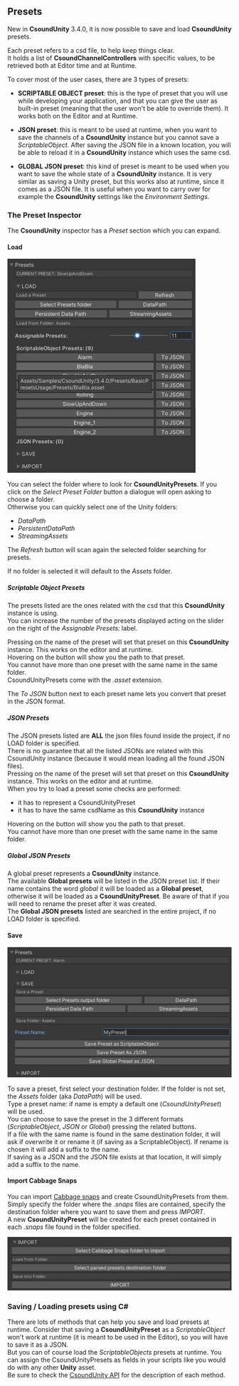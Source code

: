 ## Presets

New in **CsoundUnity** 3.4.0, it is now possible to save and load **CsoundUnity** presets.

Each preset refers to a csd file, to help keep things clear.  
It holds a list of **CsoundChannelControllers** with specific values, to be retrieved both at Editor time and at Runtime.  

To cover most of the user cases, there are 3 types of presets:

- **SCRIPTABLE OBJECT preset**: this is the type of preset that you will use while developing your application, and that you can give the user as built-in preset (meaning that the user won't be able to override them). 
It works both on the Editor and at Runtime.

- **JSON preset**: this is meant to be used at runtime, when you want to save the channels of a **CsoundUnity** instance but you cannot save a *ScriptableObject*. After saving the JSON file in a known location, you will be able to reload it in a **CsoundUnity** instance which uses the same csd.

- **GLOBAL JSON preset**: this kind of preset is meant to be used when you want to save the whole state of a **CsoundUnity** instance. It is very similar as saving a Unity preset, but this works also at runtime, since it comes as a JSON file. It is useful when you want to carry over for example the **CsoundUnity** settings like the *Environment Settings*.

### The Preset Inspector

The **CsoundUnity** inspector has a *Preset* section which you can expand.

#### Load

<img src="images/presets_load.jpg" alt="Presets Load"/>

You can select the folder where to look for **CsoundUnityPresets**.
If you click on the *Select Preset Folder* button a dialogue will open asking to choose a folder.  
Otherwise you can quickly select one of the Unity folders: 

- *DataPath*
- *PersistentDataPath*
- *StreamingAssets*

The *Refresh* button will scan again the selected folder searching for presets.

If no folder is selected it will default to the *Assets* folder.

##### Scriptable Object Presets

The presets listed are the ones related with the csd that this **CsoundUnity** instance is using.  
You can increase the number of the presets displayed acting on the slider on the right of the *Assignable Presets:* label.

Pressing on the name of the preset will set that preset on this **CsoundUnity** instance. This works on the editor and at runtime.  
Hovering on the button will show you the path to that preset.  
You cannot have more than one preset with the same name in the same folder.  
CsoundUnityPresets come with the *.asset* extension.

The *To JSON* button next to each preset name lets you convert that preset in the JSON format.

##### JSON Presets

The JSON presets listed are **ALL** the json files found inside the project, if no LOAD folder is specified.   
There is no guarantee that all the listed JSONs are related with this CsoundUnity instance (because it would mean loading all the found JSON files).  
Pressing on the name of the preset will set that preset on this **CsoundUnity** instance. This works on the editor and at runtime.  
When you try to load a preset some checks are performed: 

- it has to represent a CsoundUnityPreset
- it has to have the same csdName as this **CsoundUnity** instance

Hovering on the button will show you the path to that preset.  
You cannot have more than one preset with the same name in the same folder.  

##### Global JSON Presets

A global preset represents a **CsoundUnity** instance.  
The available **Global presets** will be listed in the JSON preset list.
If their name contains the word *global* it will be loaded as a **Global preset**, otherwise it will be loaded as a **CsoundUnityPreset**. Be aware of that if you will need to rename the preset after it was created.  
The **Global JSON presets** listed are searched in the entire project, if no LOAD folder is specified.   

#### Save

<img src="images/presets_save.jpg" alt="Presets Save"/>

To save a preset, first select your destination folder. If the folder is not set, the *Assets* folder (aka *DataPath*) will be used.  
Type a preset name: if name is empty a default one (*CsoundUnityPreset*) will be used.  
You can choose to save the preset in the 3 different formats (*ScriptableObject*, *JSON* or *Global*) pressing the related buttons.  
If a file with the same name is found in the same destination folder, it will ask if overwrite it or rename it (if saving as a ScriptableObject). If rename is chosen it will add a suffix to the name.   
If saving as a JSON and the JSON file exists at that location, it will simply add a suffix to the name.

#### Import Cabbage Snaps

You can import [Cabbage snaps](https://cabbageaudio.com/docs/presets/) and create CsoundUnityPresets from them.
Simply specify the folder where the *.snaps* files are contained, specify the destination folder where you want to save them and press *IMPORT*.  
A new **CsoundUnityPreset** will be created for each preset contained in each *.snaps* file found in the folder specified. 

<img src="images/presets_import.jpg" alt="Presets Import"/>

### Saving / Loading presets using C#

There are lots of methods that can help you save and load presets at runtime.
Consider that saving a **CsoundUnityPreset** as a *ScriptableObject* won't work at runtime (it is meant to be used in the Editor), so you will have to save it as a JSON.  
But you can of course load the *ScriptableObjects* presets at runtime. You can assign the CsoundUnityPresets as fields in your scripts like you would do with any other **Unity** asset.  
Be sure to check the [CsoundUnity API](http://rorywalsh.github.io/CsoundUnity/html/index.html) for the description of each method.